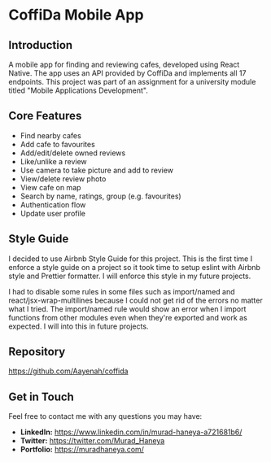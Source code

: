 # CoffiDa Mobile App

## Introduction

A mobile app for finding and reviewing cafes, developed using React Native. The app uses an API provided by CoffiDa and implements all 17 endpoints. This project was part of an assignment for a university module titled "Mobile Applications Development".

## Core Features

- Find nearby cafes
- Add cafe to favourites
- Add/edit/delete owned reviews
- Like/unlike a review
- Use camera to take picture and add to review
- View/delete review photo
- View cafe on map
- Search by name, ratings, group (e.g. favourites)
- Authentication flow
- Update user profile

## Style Guide

I decided to use Airbnb Style Guide for this project. This is the first time I enforce a style guide on a project so it took time to setup eslint with Airbnb style and Prettier formatter. I will enforce this style in my future projects.

I had to disable some rules in some files such as import/named and react/jsx-wrap-multilines because I could not get rid of the errors no matter what I tried. The import/named rule would show an error when I import functions from other modules even when they're exported and work as expected. I will into this in future projects.

## Repository

https://github.com/Aayenah/coffida

## Get in Touch

Feel free to contact me with any questions you may have:

- **LinkedIn:** https://www.linkedin.com/in/murad-haneya-a721681b6/
- **Twitter:** https://twitter.com/Murad_Haneya
- **Portfolio:** https://muradhaneya.com/
